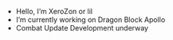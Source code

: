 - Hello, I’m XeroZon or lil
- I’m currently working on Dragon Block Apollo
- Combat Update Development underway
